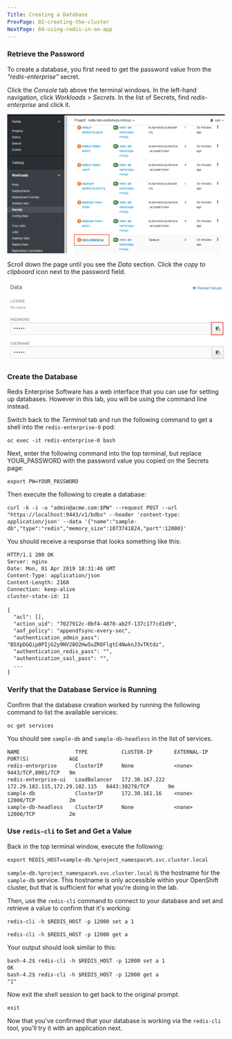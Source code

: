 ```yaml
---
Title: Creating a Database
PrevPage: 02-creating-the-cluster
NextPage: 04-using-redis-in-an-app
---
```


### Retrieve the Password

To create a database, you first need to get the password value from the *"redis-enterprise"* secret.

Click the *Console* tab above the terminal windows. In the left-hand navigation, click *Workloads > Secrets*. In the list of Secrets, find *redis-enterprise* and click it. 

![List of secrets](redis-enterprise-secret.png)

Scroll down the page until you see the *Data* section. Click the *copy to clipboard* icon next to the password field. 

![Copy password](redis-copy-password.png)

### Create the Database

Redis Enterprise Software has a web interface that you can use for setting up databases. However in this lab, you will be using the command line instead.

Switch back to the *Terminal* tab and run the following command to get a shell into the `redis-enterprise-0` pod:

```execute-1
oc exec -it redis-enterprise-0 bash
```

Next, enter the following command into the top terminal, but replace YOUR_PASSWORD with the password value you copied on the Secrets page:

```
export PW=YOUR_PASSWORD
```
Then execute the following to create a database:

```execute-1
curl -k -i -u "admin@acme.com:$PW" --request POST --url "https://localhost:9443/v1/bdbs" --header 'content-type: application/json' --data '{"name":"sample-db","type":"redis","memory_size":1073741824,"port":12000}'
```

You should receive a response that looks something like this:

```
HTTP/1.1 200 OK
Server: nginx
Date: Mon, 01 Apr 2019 18:31:46 GMT
Content-Type: application/json
Content-Length: 2168
Connection: keep-alive
cluster-state-id: 11

{
  "acl": [],
  "action_uid": "7027912c-0bf4-4870-ab2f-137c177cd1d9",
  "aof_policy": "appendfsync-every-sec",
  "authentication_admin_pass": "B5XpDGQip0PIjG2y9NV28O2Hw5uZR0FlgtC4NwknJ3vTKtdz",
  "authentication_redis_pass": "",
  "authentication_sasl_pass": "",
  ...
}
```

### Verify that the Database Service is Running

Confirm that the database creation worked by running the following command to list the available services: 

```execute-2
oc get services
```
You should see `sample-db` and `sample-db-headless` in the list of services.
```
NAME                  TYPE           CLUSTER-IP       EXTERNAL-IP                     PORT(S)             AGE
redis-enterprise      ClusterIP      None             <none>                          9443/TCP,8001/TCP   9m
redis-enterprise-ui   LoadBalancer   172.30.167.222   172.29.182.115,172.29.182.115   8443:30278/TCP      9m
sample-db             ClusterIP      172.30.161.16    <none>                          12000/TCP           2m
sample-db-headless    ClusterIP      None             <none>                          12000/TCP           2m
```

### Use `redis-cli` to Set and Get a Value

Back in the top terminal window, execute the following:

```execute-1
export REDIS_HOST=sample-db.%project_namespace%.svc.cluster.local
```

`sample-db.%project_namespace%.svc.cluster.local` is the hostname for the `sample-db` service. This hostname is only accessible within your OpenShift cluster, but that is sufficient for what you're doing in the lab.

Then, use the `redis-cli` command to connect to your database and set and retrieve a value to confirm that it's working:

```execute-1
redis-cli -h $REDIS_HOST -p 12000 set a 1
```

```execute-1
redis-cli -h $REDIS_HOST -p 12000 get a
```

Your output should look similar to this:

```
bash-4.2$ redis-cli -h $REDIS_HOST -p 12000 set a 1
OK
bash-4.2$ redis-cli -h $REDIS_HOST -p 12000 get a
"1"
```
Now exit the shell session to get back to the original prompt.

```execute-1
exit
```

Now that you've confirmed that your database is working via the `redis-cli` tool, you'll try it with an application next.

